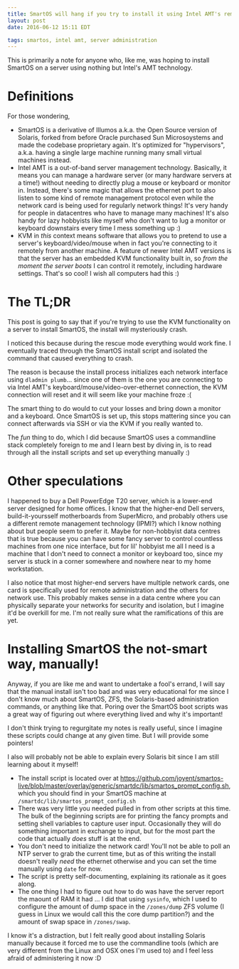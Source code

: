 ```yaml
---
title: SmartOS will hang if you try to install it using Intel AMT's remote desktop tool!
layout: post
date: 2016-06-12 15:11 EDT

tags: smartos, intel amt, server administration
---
```


This is primarily a note for anyone who, like me, was hoping to install SmartOS on a server using nothing but Intel's AMT technology.

Definitions
===========

For those wondering,

* SmartOS is a derivative of Illumos a.k.a. the Open Source version of Solaris, forked from before Oracle purchased Sun Microsoystems and made the codebase proprietary again. It's optimized for "hypervisors", a.k.a. having a single large machine running many small virtual machines instead.
* Intel AMT is a out-of-band server management technology. Basically, it means you can manage a hardware server (or many hardware servers at a time!) without needing to directly plug a mouse or keyboard or monitor in. Instead, there's some magic that allows the ethernet port to also listen to some kind of remote management protocol even while the network card is being used for regularly network things! It's very handy for people in datacentres who have to manage many machines! It's also handy for lazy hobbyists like myself who don't want to lug a monitor or keyboard downstairs every time I mess something up :)
* KVM in _this_ context means software that allows you to pretend to use a server's keyboard/video/mouse when in fact you're connecting to it remotely from another machine. A feature of newer Intel AMT versions is that the server has an embedded KVM functionality built in, so _from the moment the server boots_ I can control it remotely, including hardware settings. That's so cool! I wish all computers had this :)

The TL;DR
===========
This post is going to say that if you're trying to use the KVM functionality on a server to install SmartOS, the install will mysteriously crash.

I noticed this because during the rescue mode everything would work fine. I eventually traced through the SmartOS install script and isolated the command that caused everything to crash.

The reason is because the install process initializes each network interface using `dladmin plumb`... since one of them is the one you are connecting to via Intel AMT's keyboard/mouse/video-over-ethernet connection, the KVM connection will reset and it will seem like your machine froze :(

The smart thing to do would to cut your losses and bring down a monitor and a keyboard. Once SmartOS is set up, this stops mattering since you can connect afterwards via SSH or via the KVM if you really wanted to.

The _fun_ thing to do, which I did because SmartOS uses a commandline stack completely foreign to me and I learn best by diving in, is to read through all the install scripts and set up everything manually :)

Other speculations
=====

I happened to buy a Dell PowerEdge T20 server, which is a lower-end server designed for home offices. I know that the higher-end Dell servers, build-it-yoursself motherboards from SuperMicro, and probably others use a different remote management technology (IPMI?) which I know nothing about but people seem to prefer it.
Maybe for non-hobbyist data centres that is true because you can have some fancy server to control countless machines from one nice interface, but for lil' hobbyist me all I need is a machine that I don't need to connect a monitor or keyboard too, since my server is stuck in a corner somewhere and nowhere near to my home workstation.

I also notice that most higher-end servers have multiple network cards, one card is specifically used for remote administration and the others for network use. This probably makes sense in a data centre where you can physically separate your networks for security and isolation, but I imagine it'd be overkill for me. I'm not really sure what the ramifications of this are yet.

Installing SmartOS the not-smart way, manually!
===

Anyway, if you are like me and want to undertake a fool's errand, I will say that the manual install isn't too bad and was very educational for me since I don't know much about SmartOS, ZFS, the Solaris-based administration commands, or anything like that. Poring over the SmartOS boot scripts was a great way of figuring out where everything lived and why it's important!

I don't think trying to regurgitate my notes is really useful, since I imagine these scripts could change at any given time. But I will provide some pointers!

I also will probably not be able to explain every Solaris bit since I am still learning about it myself!

* The install script is located over at https://github.com/joyent/smartos-live/blob/master/overlay/generic/smartdc/lib/smartos_prompt_config.sh, which you should find in your SmartOS machine at `/smartdc/lib/smartos_prompt_config.sh`
* There was very little you needed pulled in from other scripts at this time. The bulk of the beginning scripts are for printing the fancy prompts and setting shell variables to capture user input. Occasionally they will do something important in exchange to input, but for the most part the code that actually _does_ stuff is at the end.
* You don't need to initialize the network card! You'll not be able to poll an NTP server to grab the current time, but as of this writing the install doesn't really _need_ the ethernet otherwise and you can set the time manually using `date` for now.
* The script is pretty self-documenting, explaining its rationale as it goes along.
* The one thing I had to figure out how to do was have the server report the maount of RAM it had ... I did that using `sysinfo`, which I used to configure the amount of dump space in the `/zones/dump` ZFS volume (I guess in Linux we would call this the core dump partition?)  and the amount of swap space in `/zones/swap`.

I know it's a distraction, but I felt really good about installing Solaris manually because it forced me to use the commandline tools (which are very different from the Linux and OSX ones I'm used to) and I feel less afraid of administering it now :D
